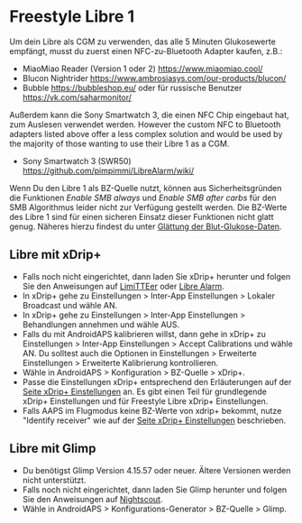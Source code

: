 # Freestyle Libre 1

Um dein Libre als CGM zu verwenden, das alle 5 Minuten Glukosewerte empfängt, musst du zuerst einen NFC-zu-Bluetooth Adapter kaufen, z.B.:

-   MiaoMiao Reader (Version 1 oder 2) <https://www.miaomiao.cool/>
-   Blucon Nightrider <https://www.ambrosiasys.com/our-products/blucon/>
-   Bubble <https://bubbleshop.eu/> oder für russische Benutzer <https://vk.com/saharmonitor/>

Außerdem kann die Sony Smartwatch 3, die einen NFC Chip eingebaut hat, zum Auslesen verwendet werden. However the custom NFC to Bluetooth adapters listed above offer a less complex solution and would be used by the majority of those wanting to use their Libre 1 as a CGM.

-   Sony Smartwatch 3 (SWR50) <https://github.com/pimpimmi/LibreAlarm/wiki/>

Wenn Du den Libre 1 als BZ-Quelle nutzt, können aus Sicherheitsgründen die Funktionen *Enable SMB always* und *Enable SMB after carbs* für den SMB Algorithmus leider nicht zur Verfügung gestellt werden. Die BZ-Werte des Libre 1 sind für einen sicheren Einsatz dieser Funktionen nicht glatt genug. Näheres hierzu findest du unter [Glättung der Blut-Glukose-Daten](../Usage/Smoothing-Blood-Glucose-Data-in-xDrip.md).

## Libre mit xDrip+

-   Falls noch nicht eingerichtet, dann laden Sie xDrip+ herunter und folgen Sie den Anweisungen auf [LimiTTEer](https://github.com/JoernL/LimiTTer) oder [Libre Alarm](https://github.com/pimpimmi/LibreAlarm/wiki).
-   In xDrip+ gehe zu Einstellungen > Inter-App Einstellungen > Lokaler Broadcast und wähle AN.
-   In xDrip+ gehe zu Einstellungen > Inter-App Einstellungen > Behandlungen annehmen und wähle AUS.
-   Falls du mit AndroidAPS kalibrieren willst, dann gehe in xDrip+ zu Einstellungen > Inter-App Einstellungen > Accept Calibrations und wähle AN. Du solltest auch die Optionen in Einstellungen > Erweiterte Einstellungen > Erweiterte Kalibrierung kontrollieren.
-   Wähle in AndroidAPS > Konfiguration > BZ-Quelle > xDrip+.
-   Passe die Einstellungen xDrip+ entsprechend den Erläuterungen auf der [Seite xDrip+ Einstellungen](../Configuration/xdrip.md) an. Es gibt einen Teil für grundlegende xDrip+ Einstellungen und für Freestyle Libre xDrip+ Einstellungen.
-   Falls AAPS im Flugmodus keine BZ-Werte von xdrip+ bekommt, nutze "Identify receiver" wie auf der [Seite xDrip+ Einstellungen](../Configuration/xdrip.md) beschrieben.

## Libre mit Glimp

-   Du benötigst Glimp Version 4.15.57 oder neuer. Ältere Versionen werden nicht unterstützt.
-   Falls noch nicht eingerichtet, dann laden Sie Glimp herunter und folgen Sie den Anweisungen auf [Nightscout](https://nightscout.github.io/uploader/setup/#glimp).
-   Wähle in AndroidAPS > Konfigurations-Generator > BZ-Quelle > Glimp.
